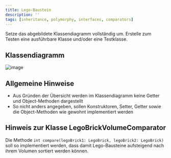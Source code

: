 ```yaml
---
title: Lego-Baustein
description: ''
tags: [inheritance, polymorphy, interfaces, comparators]
---
```


Setze das abgebildete Klassendiagramm vollständig um. Erstelle zum Testen eine ausführbare Klasse und/oder eine Testklasse.

## Klassendiagramm
![image](https://user-images.githubusercontent.com/47243617/208895823-9296f6b9-5ee7-47b2-b9dd-63ad6d66de42.png)

## Allgemeine Hinweise
- Aus Gründen der Übersicht werden im Klassendiagramm keine Getter und Object-Methoden dargestellt
- So nicht anders angegeben, sollen Konstruktoren, Setter, Getter sowie die Object-Methoden wie gewohnt implementiert werden

## Hinweis zur Klasse LegoBrickVolumeComparator
Die Methode `int compare(legoBrick1: LegoBrick, legoBrick2: LegoBrick)` soll so implementiert werden, dass damit Lego-Bausteine aufsteigend nach ihrem Volumen sortiert werden können.
